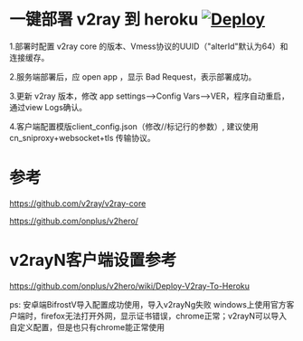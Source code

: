 # 一键部署 v2ray 到 heroku [![Deploy](https://www.herokucdn.com/deploy/button.png)](https://heroku.com/deploy)

1.部署时配置 v2ray core 的版本、Vmess协议的UUID（"alterId"默认为64）和连接缓存。

2.服务端部署后，应 open app ，显示 Bad Request，表示部署成功。

3.更新 v2ray 版本，修改 app settings-->Config Vars-->VER，程序自动重启，通过view Logs确认。

4.客户端配置模版client_config.json（修改//标记行的参数）, 建议使用 cn_sniproxy+websocket+tls 传输协议。


# 参考 
https://github.com/v2ray/v2ray-core

https://github.com/onplus/v2hero/

# v2rayN客户端设置参考
https://github.com/onplus/v2hero/wiki/Deploy-V2ray-To-Heroku


ps:
安卓端BifrostV导入配置成功使用，导入v2rayNg失败
windows上使用官方客户端时，firefox无法打开外网，显示证书错误，chrome正常；v2rayN可以导入自定义配置，但是也只有chrome能正常使用
